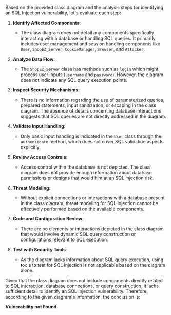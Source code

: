 Based on the provided class diagram and the analysis steps for identifying an SQL Injection vulnerability, let's evaluate each step:

1. **Identify Affected Components**: 
   - The class diagram does not detail any components specifically interacting with a database or handling SQL queries. It primarily includes user management and session handling components like `User`, `ShopEZ_Server`, `CookieManager`, `Browser`, and `Attacker`.

2. **Analyze Data Flow**: 
   - The `ShopEZ_Server` class has methods such as `login` which might process user inputs (`username` and `password`). However, the diagram does not indicate any SQL query execution points.

3. **Inspect Security Mechanisms**: 
   - There is no information regarding the use of parameterized queries, prepared statements, input sanitization, or escaping in the class diagram. The absence of details concerning database interactions suggests that SQL queries are not directly addressed in the diagram.

4. **Validate Input Handling**: 
   - Only basic input handling is indicated in the `User` class through the `authenticate` method, which does not cover SQL validation aspects explicitly.

5. **Review Access Controls**: 
   - Access control within the database is not depicted. The class diagram does not provide enough information about database permissions or designs that would hint at an SQL injection risk.

6. **Threat Modeling**: 
   - Without explicit connections or interactions with a database present in the class diagram, threat modeling for SQL injection cannot be effectively performed based on the available components.

7. **Code and Configuration Review**: 
   - There are no elements or interactions depicted in the class diagram that would involve dynamic SQL query construction or configurations relevant to SQL execution.

8. **Test with Security Tools**: 
   - As the diagram lacks information about SQL query execution, using tools to test for SQL injection is not applicable based on the diagram alone.

Given that the class diagram does not include components directly related to SQL interaction, database connections, or query construction, it lacks sufficient detail to identify an SQL Injection vulnerability. Therefore, according to the given diagram's information, the conclusion is:

**Vulnerability not Found**